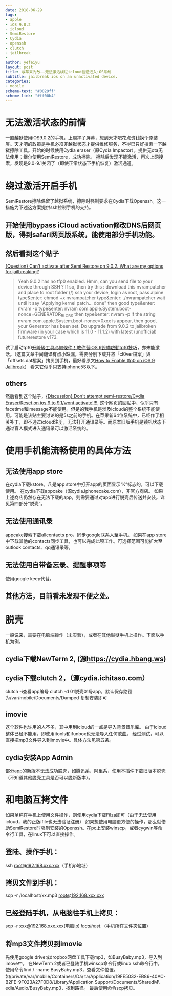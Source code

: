 ```yaml
---
date: 2018-06-29
tags: 
- apple
- iOS 9.0.2
- icloud
- SemiRestore
- Cydia
- openssh
- clutch
- jailbreak
-
author: yefeiyu
layout: post
title: 与苹果为敌——无法激活绕过icloud验证进入iOS系统
subtitle: jailbreak ios on an unactivated device.
categories: 
- mobile
scheme-text: "#0029ff"
scheme-link: "#ff00b4"
---
```



# 无法激活状态的前情

一直越狱使用iOS9.0.2的手机，上周摔了屏幕，想到天才吧花点贵钱换个原装屏。天才吧的政策是手机必须非越狱状态才提供维修服务，不得已只好搜索一下越狱擦除工具。开始的时候使用Cydia eraser（原Cydia Impactor），提供无ota无法使用；继尔使用SemiRestore，成功擦除。
擦除后发现不能激活，再次上网搜索，发现是9.0-9.1关闭了（即使正常状态下手机恢复）激活通道。


# 绕过激活开启手机

SemiRestore擦除保留了越狱系统，擦除时强制要求在Cydia下载Openssh。这一措施为下述这方案提供ssh控制手机的支持。


## 开始使用bypass iCloud activation修改DNS后网页版，得到safari网页版系统，能使用部分手机功能。


## 然后看到这个贴子

[{Question} Can't activate after Semi Restore on 9.0.2. What are my options for jailbreaking?](https://www.reddit.com/r/jailbreak/comments/82y50o/question_cant_activate_after_semi_restore_on_902/)

> Yeah 9.0.2 has no tfp0 enabled. Hmm, can you send file to your device through SSH ? If so, then try this :
> download this nvrampatcher and place to root folder (/)
> ssh your device, login as root, pass alpine
> type&enter: chmod +x nvrampatcher
> type&enter: ./nvrampatcher
> wait until it say "Applying kernel patch&#x2026; done" then good
> type&enter: nvram -p
> type&enter: nvram com.apple.System.boot-nonce=GENERATOR<sub>BLOBS</sub>
> then type&enter: nvram -p
> if the string nvram com.apple.System.boot-nonce=0xxx is appear, then good, your Generator has been set. Do upgrade from 9.0.2 to jailbroken firmware (in your case which is 11.0 - 11.1.2) with latest (unofficial) futurerestore v173.

试了启动tpf0[升降級工具必備條件！教你替iOS 9設備啟動tpf0技巧](https://mrmad.com.tw/cl0ver)，亦未能激活。（这篇文章中间翻译有点小缺漏，需要分别下载并將「cl0ver檔案」與「offsets.dat檔案」拷贝到手机，最好看原文[How to Enable tfp0 on iOS 9 Jailbreak](https://yalujailbreak.net/enable-tpf0-ios-9-jailbreak/)）
看来它似乎只支持iphone5S以下。


## others

然后看到这个贴子，[{Discussion} Don't attempt semi-restore/Cydia Eraser/Reset on ios 9 to 9.1/wont activate!!!!](https://www.reddit.com/r/jailbreak/comments/8bjs2k/discussion_dont_attempt_semirestorecydia/), 这个网页的回贴中，似乎只有facetime和imessage不能使用。但是的我手机是涉及icloud的整个系统不能使用。可能是该贴主要讨论的是5s之前的手机。在苹果新64位系统中，已经作了相关补丁，即不通过icloud注册，无法打开通讯录等。而原本旧版手机是锁机状态下通过盲人模式进入通讯录可以激活系统的。


# 使用手机能流畅使用的具体方法


## 无法使用app store

在cydia下载kstore。凡是app store中打开app的页面显示“K”标志的，可以下载使用。
在cydia下载appcake（源cydia.iphonecake.com），非官方商店。
如果上述商店仍然存在无法下载的app，则需要通过对app进行脱壳后传送并安装。详见第四部分“脱壳”。


## 无法使用通讯录

appcake搜索下载allcontacts pro，同步google联系人至手机。
如果在app store中下载其他的contacts同步工具，也可以完成此项工作。可选择范围可能扩大至outlook contacts、qq通讯录等。


## 无法使用自带备忘录、提醒事项等

使用google keep代替。


## 其他方法，目前看未发现不便之处。


# 脱壳

一般说来，需要在电脑端操作（未实验），或者在其他越狱手机上操作。下面以手机为例。


## cydia下载NewTerm 2, (源<https://cydia.hbang.ws>)


## cydia下载clutch 2，（源cydia.ichitaso.com）

clutch -i查看app编号
clutch -d 01脱壳01号app，默认保存路径为/var/mobile/Documents/Dumped
复制安装即可


## imovie

这个软件也许用的人不多，其中用到icloud的一点是导入背景音乐库。
由于icloud整体已经不能用，即使用itools和ifunbox也无法导入任何歌曲。
经过测试，可以直接把mp3文件导入到imovie中。具体方法见第五条。


## cydia安装App Admin

部分app的新版本无法成功脱壳，如腾迅系、阿里系，使用本插件下载旧版本脱壳（不知道其他脱壳工具是否可以脱新版本）。


# 和电脑互拷文件

如果单纯在手机上使用文件操作，则使用cydia下载Filza即可（由于无法使用icloud，我的正版ifile也无法验证注册）
如果想使用电脑更方便的操作，那么就借助SemiRestore时强制安装的Openssh。在pc上安装winscp，或者cygwin等命令行工具，在linux下可以直接操作。


## 登陆、操作手机：

ssh root@192.168.xxx.xxx（手机ip地址）


## 拷贝文件到手机：

scp -r /localhost/xx.mp3 root@192.168.xxx.xxx


## 已经登陆手机，从电脑往手机上拷贝：

scp -r xxx@192.168.xxx.xxx(电脑ip) *localhost*.（手机所在文件夹位置）


## 将mp3文件拷贝到imovie

先使用google drive或dropbox网盘工具下载mp3，如BusyBaby.mp3，导入到imove中。
在NewTerm 2或者已登陆手机winscp命令行或linux ssh命令行中，使用命令find / -name BusyBaby.mp3，查看文件位置。如/private/var/mobile/Containers/Da\\
ta/Application/19FE5032-EB86-40AC-B2FE-9F023A27F0D8/Library/Application Support/Documents/SharedM\\
edia/Audio/BusyBaby.mp3，找到路径。
最后使用命令scp拷贝。

